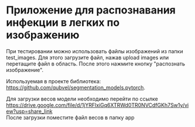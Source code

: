 # Приложение для распознавания инфекции в легких по изображению

При тестировании можно использовать файлы изображений из папки test_images. Для этого загрузите файл, нажав upload images или перетащите файл в область. После этого нажмите кнопку "распознать изображение".

Используемая в проекте библиотека:  
https://github.com/qubvel/segmentation_models.pytorch.

Для загрузки весов модели необходимо перейти по ссылке
https://drive.google.com/file/d/1jYRFlxiGq6XTRWd0TR0NVCdfGKh7Sw1y/view?usp=share_link  
После загрузки поместите файл весов в папку app
